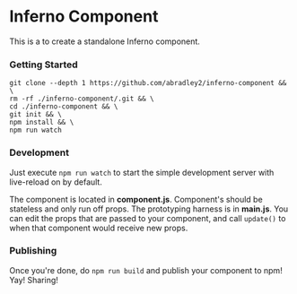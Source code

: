 # Inferno Component

This is a to create a standalone Inferno component.

### Getting Started

```
git clone --depth 1 https://github.com/abradley2/inferno-component && \
rm -rf ./inferno-component/.git && \
cd ./inferno-component && \
git init && \
npm install && \
npm run watch
```

### Development

Just execute `npm run watch` to start the simple development server with live-reload on
by default.

The component is located in **component.js**. Component's should be stateless and
only run off props. The prototyping harness is in **main.js**. You can edit the
props that are passed to your component, and call `update()` to when that component
would receive new props.

### Publishing

Once you're done, do `npm run build` and publish your component to npm!
Yay! Sharing!
